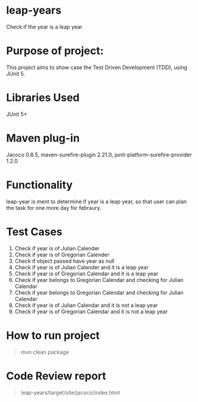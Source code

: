 # leap-years
Check if the year is a leap year 
# Purpose of project:
This project aims to show case the Test Driven Development (TDD), using JUnit 5.

# Libraries Used 
JUnit 5+

# Maven plug-in
Jacoco 0.8.5, maven-surefire-plugin 2.21.0, junit-platform-surefire-provider 1.2.0
# Functionality 
leap-year is ment to determine if year is a leap year, so that user can plan the task for one more day for febraury.

# Test Cases 
1) Check if year is of Julian Calender
2) Check if year is of Gregorian Calender
3) Check if object passed have year as null
4) Check if year is of Julian Calender and it is a leap year
5) Check if year is of Gregorian Calendar and it is a leap year
6) Check if year belongs to Gregorian Calendar and checking for Julian Calendar
7) Check if year belongs to Gregorian Calendar and checking for Julian Calendar
8) Check if year is of Julian Calendar and it is not a leap year
9) Check if year is of Gregorian Calendar and it is not a leap year

# How to run project
>mvn clean package

# Code Review report
> leap-years/target/site/jacoco/index.html